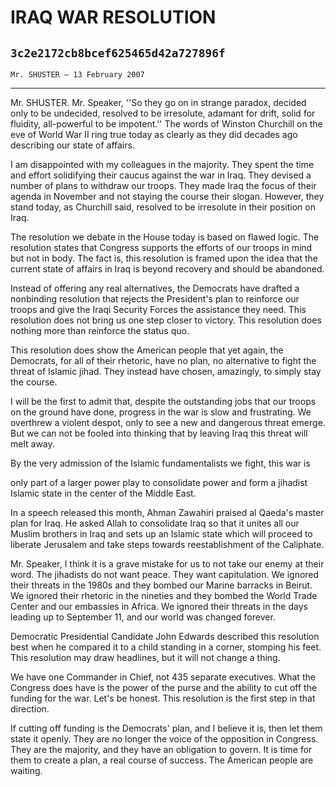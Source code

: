 # IRAQ WAR RESOLUTION
## `3c2e2172cb8bcef625465d42a727896f`
`Mr. SHUSTER — 13 February 2007`

---


Mr. SHUSTER. Mr. Speaker, ''So they go on in strange paradox, decided 
only to be undecided, resolved to be irresolute, adamant for drift, 
solid for fluidity, all-powerful to be impotent.'' The words of Winston 
Churchill on the eve of World War II ring true today as clearly as they 
did decades ago describing our state of affairs.

I am disappointed with my colleagues in the majority. They spent the 
time and effort solidifying their caucus against the war in Iraq. They 
devised a number of plans to withdraw our troops. They made Iraq the 
focus of their agenda in November and not staying the course their 
slogan. However, they stand today, as Churchill said, resolved to be 
irresolute in their position on Iraq.

The resolution we debate in the House today is based on flawed logic. 
The resolution states that Congress supports the efforts of our troops 
in mind but not in body. The fact is, this resolution is framed upon 
the idea that the current state of affairs in Iraq is beyond recovery 
and should be abandoned.

Instead of offering any real alternatives, the Democrats have drafted 
a nonbinding resolution that rejects the President's plan to reinforce 
our troops and give the Iraqi Security Forces the assistance they need. 
This resolution does not bring us one step closer to victory. This 
resolution does nothing more than reinforce the status quo.

This resolution does show the American people that yet again, the 
Democrats, for all of their rhetoric, have no plan, no alternative to 
fight the threat of Islamic jihad. They instead have chosen, amazingly, 
to simply stay the course.

I will be the first to admit that, despite the outstanding jobs that 
our troops on the ground have done, progress in the war is slow and 
frustrating. We overthrew a violent despot, only to see a new and 
dangerous threat emerge. But we can not be fooled into thinking that by 
leaving Iraq this threat will melt away.

By the very admission of the Islamic fundamentalists we fight, this 
war is


only part of a larger power play to consolidate power and form a 
jihadist Islamic state in the center of the Middle East.

In a speech released this month, Ahman Zawahiri praised al Qaeda's 
master plan for Iraq. He asked Allah to consolidate Iraq so that it 
unites all our Muslim brothers in Iraq and sets up an Islamic state 
which will proceed to liberate Jerusalem and take steps towards 
reestablishment of the Caliphate.

Mr. Speaker, I think it is a grave mistake for us to not take our 
enemy at their word. The jihadists do not want peace. They want 
capitulation. We ignored their threats in the 1980s and they bombed our 
Marine barracks in Beirut. We ignored their rhetoric in the nineties 
and they bombed the World Trade Center and our embassies in Africa. We 
ignored their threats in the days leading up to September 11, and our 
world was changed forever.

Democratic Presidential Candidate John Edwards described this 
resolution best when he compared it to a child standing in a corner, 
stomping his feet. This resolution may draw headlines, but it will not 
change a thing.

We have one Commander in Chief, not 435 separate executives. What the 
Congress does have is the power of the purse and the ability to cut off 
the funding for the war. Let's be honest. This resolution is the first 
step in that direction.

If cutting off funding is the Democrats' plan, and I believe it is, 
then let them state it openly. They are no longer the voice of the 
opposition in Congress. They are the majority, and they have an 
obligation to govern. It is time for them to create a plan, a real 
course of success. The American people are waiting.